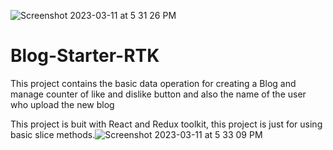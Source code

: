 ![Screenshot 2023-03-11 at 5 31 26 PM](https://user-images.githubusercontent.com/88939788/224483192-bfe41be3-034a-49a4-867a-700d7bea93a5.png)
# Blog-Starter-RTK
This project contains the basic data operation for creating a Blog and manage counter of like and dislike button and also the name of the user who upload the new blog

This project is buit with React and Redux toolkit, this project is just for using basic slice methods.![Screenshot 2023-03-11 at 5 33 09 PM](https://user-images.githubusercontent.com/88939788/224483278-870db19a-39d5-4f5a-9a31-97c04fe9bf00.png)

